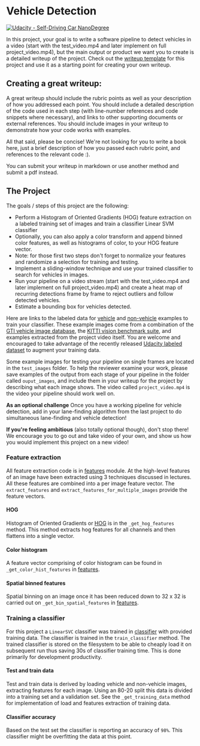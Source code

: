 # Vehicle Detection
[![Udacity - Self-Driving Car NanoDegree](https://s3.amazonaws.com/udacity-sdc/github/shield-carnd.svg)](http://www.udacity.com/drive)


In this project, your goal is to write a software pipeline to detect vehicles in a video (start with the test_video.mp4 and later implement on full project_video.mp4), but the main output or product we want you to create is a detailed writeup of the project.  Check out the [writeup template](https://github.com/udacity/CarND-Vehicle-Detection/blob/master/writeup_template.md) for this project and use it as a starting point for creating your own writeup.

Creating a great writeup:
---
A great writeup should include the rubric points as well as your description of how you addressed each point.  You should include a detailed description of the code used in each step (with line-number references and code snippets where necessary), and links to other supporting documents or external references.  You should include images in your writeup to demonstrate how your code works with examples.

All that said, please be concise!  We're not looking for you to write a book here, just a brief description of how you passed each rubric point, and references to the relevant code :).

You can submit your writeup in markdown or use another method and submit a pdf instead.

The Project
---

The goals / steps of this project are the following:

* Perform a Histogram of Oriented Gradients (HOG) feature extraction on a labeled training set of images and train a classifier Linear SVM classifier
* Optionally, you can also apply a color transform and append binned color features, as well as histograms of color, to your HOG feature vector.
* Note: for those first two steps don't forget to normalize your features and randomize a selection for training and testing.
* Implement a sliding-window technique and use your trained classifier to search for vehicles in images.
* Run your pipeline on a video stream (start with the test_video.mp4 and later implement on full project_video.mp4) and create a heat map of recurring detections frame by frame to reject outliers and follow detected vehicles.
* Estimate a bounding box for vehicles detected.

Here are links to the labeled data for [vehicle](https://s3.amazonaws.com/udacity-sdc/Vehicle_Tracking/vehicles.zip) and [non-vehicle](https://s3.amazonaws.com/udacity-sdc/Vehicle_Tracking/non-vehicles.zip) examples to train your classifier.  These example images come from a combination of the [GTI vehicle image database](http://www.gti.ssr.upm.es/data/Vehicle_database.html), the [KITTI vision benchmark suite](http://www.cvlibs.net/datasets/kitti/), and examples extracted from the project video itself.   You are welcome and encouraged to take advantage of the recently released [Udacity labeled dataset](https://github.com/udacity/self-driving-car/tree/master/annotations) to augment your training data.

Some example images for testing your pipeline on single frames are located in the `test_images` folder.  To help the reviewer examine your work, please save examples of the output from each stage of your pipeline in the folder called `ouput_images`, and include them in your writeup for the project by describing what each image shows.    The video called `project_video.mp4` is the video your pipeline should work well on.

**As an optional challenge** Once you have a working pipeline for vehicle detection, add in your lane-finding algorithm from the last project to do simultaneous lane-finding and vehicle detection!

**If you're feeling ambitious** (also totally optional though), don't stop there!  We encourage you to go out and take video of your own, and show us how you would implement this project on a new video!


### Feature extraction

All feature extraction code is in [features](src/features.py) module. At the high-level features of an image
have been extracted using 3 techniques discussed in lectures. All these features are combined into a per
image feature vector. The `extract_features` and `extract_features_for_multiple_images` provide the
feature vectors.

#### HOG
Histogram of Oriented Gradients or [HOG](src/features.py) is in the `_get_hog_features` method. This method
extracts hog features for all channels and then flattens into a single vector.

#### Color histogram
A feature vector comprising of color histogram can be found in `_get_color_hist_features` in [features](src/features.py).

#### Spatial binned features
Spatial binning on an image once it has been reduced down to 32 x 32 is carried out on `_get_bin_spatial_features`
in [features](src/features.py).

### Training a classifier
For this project a `LinearSVC` classifier was trained in [classifier](src/classifier.py) with provided training
data. The classifier is trained in the `train_classifier` method. The trained classifier is stored on the
filesystem to be able to cheaply load it on subsequent run thus saving 30s of classifier training time. This
is done primarily for development productivity.

#### Test and train data
Test and train data is derived by loading vehicle and non-vehicle images, extracting features for each image. Using an
80-20 split this data is divided into a training set and a validation set. See the `_get_training_data` method
for implementation of load and features extraction of training data.

#### Classifier accuracy
Based on the test set the classifier is reporting an accuracy of `98%`. This classifier might be overfitting
the data at this point.
